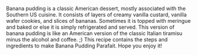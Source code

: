 Banana pudding is a classic American dessert, mostly associated with the Southern US cuisine. It consists of layers of creamy vanilla custard, vanilla wafer cookies, and slices of bananas. Sometimes it is topped with meringue and baked or else it is simply refrigerated and served. This version of banana pudding is like an American version of the classic Italian tiramisu minus the alcohol and coffee. ;)
This recipe contains the steps and ingredients to make Banana Pudding Parafait. Hope you enjoy it!